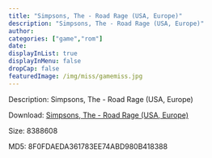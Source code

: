 ```yaml
---
title: "Simpsons, The - Road Rage (USA, Europe)"
description: "Simpsons, The - Road Rage (USA, Europe)"
author: 
categories: ["game","rom"]
date: 
displayInList: true
displayInMenu: false
dropCap: false
featuredImage: /img/miss/gamemiss.jpg
---
```


Description: Simpsons, The - Road Rage (USA, Europe)

Download: <a style="text-decoration:underline;" href="https://mega.nz/#!WKZiGIJA!wMr6OHNAGB7HcSvy88zIk8Hodv64B9BT73-TMy07hM0" target = "_blank" rel = "nofollow" > Simpsons, The - Road Rage (USA, Europe)</a>

Size: 8388608

MD5: 8F0FDAEDA361783EE74ABD980B418388

